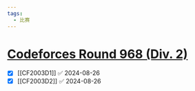 ```yaml
---
tags:
  - 比赛
---
```

#  [Codeforces Round 968 (Div. 2)](https://codeforces.com/contest/2003)

- [x] [[CF2003D1]] ✅ 2024-08-26
- [x] [[CF2003D2]] ✅ 2024-08-26
